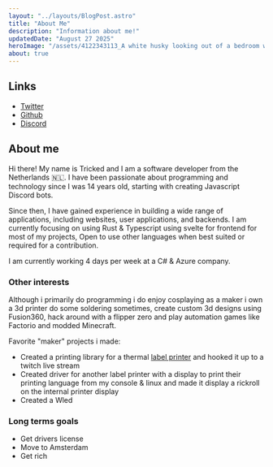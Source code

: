 ```yaml
---
layout: "../layouts/BlogPost.astro"
title: "About Me"
description: "Information about me!"
updatedDate: "August 27 2025"
heroImage: "/assets/4122343113_A white husky looking out of a bedroom window, atm_xl-beta-v2-2-2.png"
about: true
---
```


## Links

- [Twitter](/twitter)
- [Github](/github)
- [Discord](/discord-user)

## About me

Hi there! My name is Tricked and I am a software developer from the Netherlands 🇳🇱. I have been passionate about programming and technology since I was 14 years old, starting with creating Javascript Discord bots.

Since then, I have gained experience in building a wide range of applications, including websites, user applications, and backends. I am currently focusing on using Rust & Typescript using svelte for frontend for most of my projects, Open to use other languages when best suited or required for a contribution.

I am currently working 4 days per week at a C# & Azure company.

### Other interests

Although i primarily do programming i do enjoy cosplaying as a maker i own a 3d printer do some soldering sometimes, create custom 3d designs using Fusion360, hack around with a flipper zero and play automation games like Factorio and modded Minecraft.

Favorite "maker" projects i made:
- Created a printing library for a thermal [label printer](https://github.com/Tricked-dev/printer-livestream) and hooked it up to a twitch live stream
- Created driver for another label printer with a display to print their printing language from my console & linux and made it display a rickroll on the internal printer display
- Created a Wled 

### Long terms goals

- Get drivers license
- Move to Amsterdam
- Get rich